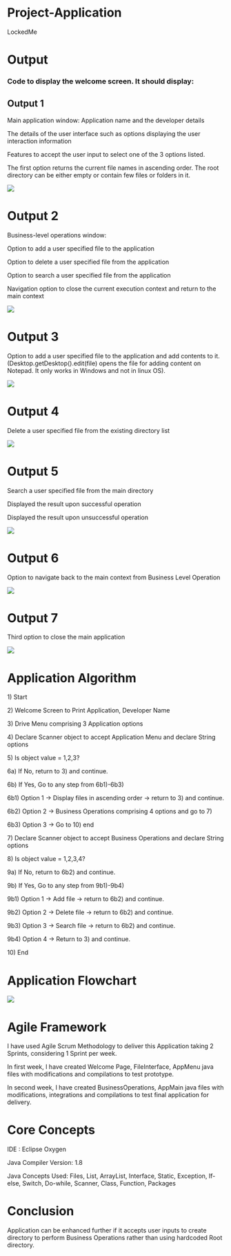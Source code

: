 # Project-Application
LockedMe
<h1>Output</h1>
<h3>Code to display the welcome screen. It should display:</h3>
<h2>Output 1</h2>
<p>Main application window: Application name and the developer details</p>
<p>The details of the user interface such as options displaying the user interaction information</p>
<p>Features to accept the user input to select one of the 3 options listed.</p>
<p>The first option returns the current file names in ascending order. The root directory can be either empty or contain few files or folders in it.</p>
<img src="Images/1.PNG">
<h1>Output 2</h1>
<p>Business-level operations window:</p>
<p>Option to add a user specified file to the application</p>
<p>Option to delete a user specified file from the application</p>
<p>Option to search a user specified file from the application</p>
<p>Navigation option to close the current execution context and return to the main context</p>
<img src="Images/2.PNG">
<h1>Output 3</h1>
<p>Option to add a user specified file to the application and add contents to it.(Desktop.getDesktop().edit(file) opens the file for adding content on Notepad. It only works in Windows and not in linux OS).</p>
<img src="Images/3.PNG">
<h1>Output 4</h1>
<p>Delete a user specified file from the existing directory list</p>
<img src="Images/4.PNG">
<h1>Output 5</h1>
<p>Search a user specified file from the main directory</p>
<p>Displayed the result upon successful operation</p>
<p>Displayed the result upon unsuccessful operation</p>
<img src="Images/5.PNG">
<h1>Output 6</h1>
<p>Option to navigate back to the main context from Business Level Operation</p>
<img src="Images/6.PNG">
<h1>Output 7</h1>
<p>Third option to close the main application</p>
<img src="Images/7.PNG">
<h1>Application Algorithm</h1>
<p>1) Start</p>
<p>2) Welcome Screen to Print Application, Developer Name</p>
<p>3) Drive Menu comprising 3 Application options </p>
<p>4) Declare Scanner object to accept Application Menu  and declare String options </p>
<p>5) Is object value = 1,2,3?</p>
<p>6a) If No, return to 3) and continue.</p>
<p>6b) If Yes, Go to any step from 6b1)-6b3)</p>
<p>   6b1) Option 1 -> Display files in ascending order -> return to 3) and continue.</p>
<p>  6b2) Option 2 -> Business Operations comprising 4 options and go to 7)</p>
<p>  6b3) Option 3 -> Go to 10) end</p>
<p>7) Declare Scanner object to accept Business  Operations  and declare String options </p>
<p>8) Is object value = 1,2,3,4?</p>
<p>9a) If No, return to 6b2) and continue.</p>
<p>9b) If Yes, Go to any step from 9b1)-9b4)</p>
<p>   9b1) Option 1 -> Add file -> return to 6b2) and continue.</p>
<p>   9b2) Option 2 -> Delete file -> return to 6b2) and continue.</p>
<p>   9b3) Option 3 -> Search file -> return to 6b2) and continue.</p>
<p>   9b4) Option 4 -> Return to 3) and continue.</p>
<p>10) End</p>
<h1>Application Flowchart</h1>
<img src="Flowchart.PNG">
<h1>Agile Framework</h1>
<p>I have used Agile Scrum Methodology to deliver this Application taking 2 Sprints, considering 1 Sprint per week.</p>
<p>In first week, I have created Welcome Page, FileInterface, AppMenu java files with modifications and compilations to test prototype.</p>
<p>In second week, I have created BusinessOperations, AppMain java files with modifications, integrations and compilations to test final application for delivery.</p>
<h1>Core Concepts</h1>
<p>IDE : Eclipse Oxygen</p>
<p>Java Compiler Version: 1.8</p>
<p>Java Concepts Used: Files, List, ArrayList, Interface, Static, Exception, If-else, Switch, Do-while, Scanner, Class, Function, Packages</p>
<h1>Conclusion</h1>
<p>Application can be enhanced further if it accepts user inputs to create directory to perform Business Operations rather than using hardcoded Root directory.</p>
